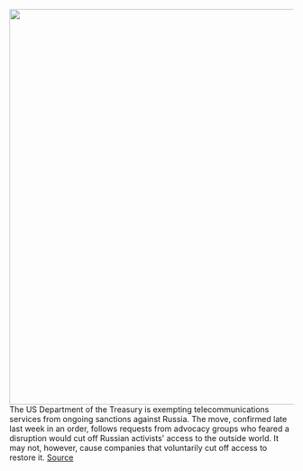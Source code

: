 <img src='https://cdn.vox-cdn.com/thumbor/cBphGXHViW5FnHAbGBiSVV-Rukk=/0x0:2040x1360/1200x800/filters:focal(857x517:1183x843)/cdn.vox-cdn.com/uploads/chorus_image/image/70736117/VRG_Illo_STK010_K_Radtke_Ukraine_Glitch.0.jpg' width='700px' /><br/>
The US Department of the Treasury is exempting telecommunications services from ongoing sanctions against Russia. The move, confirmed late last week in an order, follows requests from advocacy groups who feared a disruption would cut off Russian activists' access to the outside world. It may not, however, cause companies that voluntarily cut off access to restore it.
<a href='https://www.theverge.com/2022/4/11/23020221/us-russian-sanctions-treasury-department-exemption-internet-services'> Source <a/>